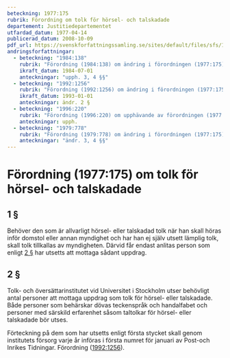 ```yaml
---
beteckning: 1977:175
rubrik: Förordning om tolk för hörsel- och talskadade
departement: Justitiedepartementet
utfardad_datum: 1977-04-14
publicerad_datum: 2008-10-09
pdf_url: https://svenskforfattningssamling.se/sites/default/files/sfs/1977-04/SFS1977-175.pdf
andringsforfattningar:
  - beteckning: "1984:138"
    rubrik: "Förordning (1984:138) om ändring i förordningen (1977:175) om tolk för hörsel- och talskadade"
    ikraft_datum: 1984-07-01
    anteckningar: "upph. 3, 4 §§"
  - beteckning: "1992:1256"
    rubrik: "Förordning (1992:1256) om ändring i förordningen (1977:175) om tolk för hörsel- och talskadade"
    ikraft_datum: 1993-01-01
    anteckningar: ändr. 2 §
  - beteckning: "1996:220"
    rubrik: "Förordning (1996:220) om upphävande av förordningen (1977:175) om tolk för hörsel- och talskadade"
    anteckningar: upph.
  - beteckning: "1979:778"
    rubrik: "Förordning (1979:778) om ändring i förordningen (1977:175) om tolk för hörsel- och talskadade"
    anteckningar: "ändr. 3, 4 §§"
---
```


# Förordning (1977:175) om tolk för hörsel- och talskadade

## 1 §

Behöver den som är allvarligt hörsel- eller talskadad tolk när han skall höras inför domstol eller annan  myndighet och har han ej själv utsett lämplig tolk,  skall tolk tillkallas av myndigheten. Därvid får endast anlitas person som enligt [2 §](#2) har utsetts att mottaga sådant uppdrag.

## 2 §

Tolk- och översättarinstitutet vid Universitet i Stockholm utser behövligt antal personer att mottaga uppdrag som tolk för hörsel- eller talskadade. Både personer som behärskar dövas teckenspråk och handalfabet och personer med särskild erfarenhet såsom taltolkar för hörsel- eller talskadade bör utses.

Förteckning på dem som har utsetts enligt första stycket skall genom institutets försorg varje år införas i första numret för januari av Post-och Inrikes Tidningar. Förordning ([1992:1256](https://selex.se/eli/sfs/1992/1256)).